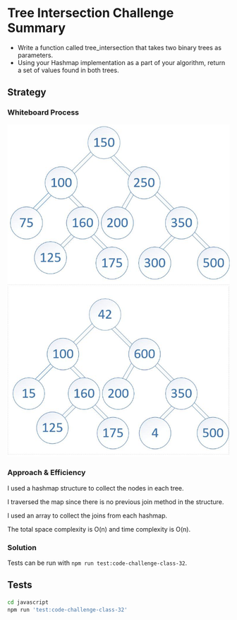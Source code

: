 # Tree Intersection Challenge Summary
<!-- Description of the challenge -->

- Write a function called tree_intersection that takes two binary trees as parameters.
- Using your Hashmap implementation as a part of your algorithm, return a set of values found in both trees.

## Strategy

### Whiteboard Process
<!-- Embedded whiteboard image -->

![treeA](docs/images/treeA.jpg)
![treeB](docs/images/treeB.jpg)

### Approach & Efficiency
<!-- What approach did you take? Why? What is the Big O space/time for this approach? -->

I used a hashmap structure to collect the nodes in each tree.

I traversed the map since there is no previous join method in the structure.

I used an array to collect the joins from each hashmap.

The total space complexity is O(n) and time complexity is O(n).

### Solution
<!-- Show how to run your code, and examples of it in action -->

Tests can be run with `npm run test:code-challenge-class-32`.

## Tests

``` bash
cd javascript
npm run 'test:code-challenge-class-32'
```
